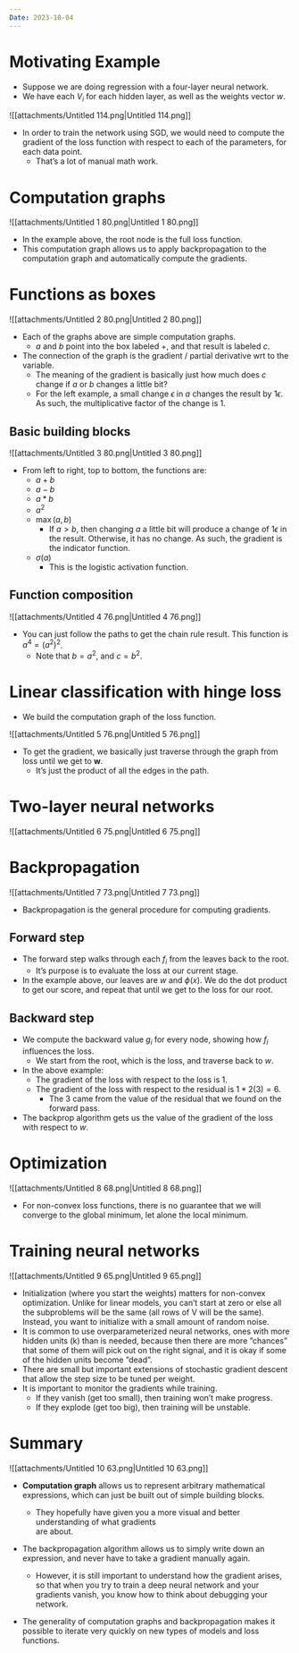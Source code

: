 ```yaml
---
Date: 2023-10-04
---
```

# Motivating Example

- Suppose we are doing regression with a four-layer neural network.
- We have each $V_i$﻿ for each hidden layer, as well as the weights vector $w$﻿.

![[attachments/Untitled 114.png|Untitled 114.png]]

- In order to train the network using SGD, we would need to compute the gradient of the loss function with respect to each of the parameters, for each data point.
    - That’s a lot of manual math work.

# Computation graphs

![[attachments/Untitled 1 80.png|Untitled 1 80.png]]

- In the example above, the root node is the full loss function.
- This computation graph allows us to apply backpropagation to the computation graph and automatically compute the gradients.

# Functions as boxes

![[attachments/Untitled 2 80.png|Untitled 2 80.png]]

- Each of the graphs above are simple computation graphs.
    - $a$﻿ and $b$﻿ point into the box labeled $+$﻿, and that result is labeled $c$﻿.
- The connection of the graph is the gradient / partial derivative wrt to the variable.
    - The meaning of the gradient is basically just how much does $c$﻿ change if $a$﻿ or $b$﻿ changes a little bit?
    - For the left example, a small change $\epsilon$﻿ in $a$﻿ changes the result by $1 \epsilon$﻿. As such, the multiplicative factor of the change is $1$﻿.

## Basic building blocks

![[attachments/Untitled 3 80.png|Untitled 3 80.png]]

- From left to right, top to bottom, the functions are:
    - $a + b$﻿
    - $a - b$﻿
    - $a * b$﻿
    - $a^2$﻿
    - $\max(a, b)$﻿
        - If $a > b$﻿, then changing $a$﻿ a little bit will produce a change of $1\epsilon$﻿ in the result. Otherwise, it has no change. As such, the gradient is the indicator function.
    - $\sigma(a)$﻿
        - This is the logistic activation function.

## Function composition

![[attachments/Untitled 4 76.png|Untitled 4 76.png]]

- You can just follow the paths to get the chain rule result. This function is $a^4 = (a^2)^2$﻿.
    - Note that $b = a^2$﻿, and $c = b^2$﻿.

# Linear classification with hinge loss

- We build the computation graph of the loss function.

![[attachments/Untitled 5 76.png|Untitled 5 76.png]]

- To get the gradient, we basically just traverse through the graph from loss until we get to $\mathbf w$﻿.
    - It’s just the product of all the edges in the path.

# Two-layer neural networks

![[attachments/Untitled 6 75.png|Untitled 6 75.png]]

# Backpropagation

![[attachments/Untitled 7 73.png|Untitled 7 73.png]]

- Backpropagation is the general procedure for computing gradients.

## Forward step

- The forward step walks through each $f_i$﻿ from the leaves back to the root.
    - It’s purpose is to evaluate the loss at our current stage.
- In the example above, our leaves are $w$﻿ and $\phi(x)$﻿. We do the dot product to get our score, and repeat that until we get to the loss for our root.

## Backward step

- We compute the backward value $g_i$﻿ for every node, showing how $f_i$﻿ influences the loss.
    - We start from the root, which is the loss, and traverse back to $w$﻿.
- In the above example:
    - The gradient of the loss with respect to the loss is $1$﻿.
    - The gradient of the loss with respect to the residual is $1 * 2(3) = 6$﻿.
        - The $3$﻿ came from the value of the residual that we found on the forward pass.
- The backprop algorithm gets us the value of the gradient of the loss with respect to $w$﻿.

# Optimization

![[attachments/Untitled 8 68.png|Untitled 8 68.png]]

- For non-convex loss functions, there is no guarantee that we will converge to the global minimum, let alone the local minimum.

# Training neural networks

![[attachments/Untitled 9 65.png|Untitled 9 65.png]]

- Initialization (where you start the weights) matters for non-convex optimization. Unlike for linear models, you can’t start at zero or else all the subproblems will be the same (all rows of V will be the same). Instead, you want to initialize with a small amount of random noise.
- It is common to use overparameterized neural networks, ones with more hidden units (k) than is needed, because then there are more ”chances” that some of them will pick out on the right signal, and it is okay if some of the hidden units become ”dead”.
- There are small but important extensions of stochastic gradient descent that allow the step size to be tuned per weight.
- It is important to monitor the gradients while training.
    - If they vanish (get too small), then training won’t make progress.
    - If they explode (get too big), then training will be unstable.

# Summary

![[attachments/Untitled 10 63.png|Untitled 10 63.png]]

- **Computation graph** allows us to represent arbitrary mathematical expressions, which can just be built out of simple building blocks.
    - They hopefully have given you a more visual and better understanding of what gradients  
        are about.  
        
- The backpropagation algorithm allows us to simply write down an expression, and never have to take a gradient manually again.
    - However, it is still important to understand how the gradient arises, so that when you try to train a deep neural network and your gradients vanish, you know how to think about debugging your network.
- The generality of computation graphs and backpropagation makes it possible to iterate very quickly on new types of models and loss functions.
